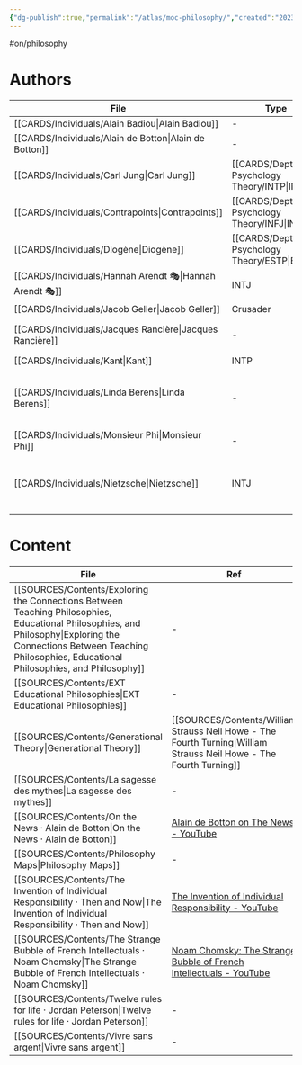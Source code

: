 ```yaml
---
{"dg-publish":true,"permalink":"/atlas/moc-philosophy/","created":"2023-02-18T15:16:26.544+01:00","updated":"2023-04-20T23:04:34.447+02:00"}
---
```


#on/philosophy

# Authors 
| File                                                        | Type                                            | ref                                                                                                                                        |
| ----------------------------------------------------------- | ----------------------------------------------- | ------------------------------------------------------------------------------------------------------------------------------------------ |
| [[CARDS/Individuals/Alain Badiou\|Alain Badiou]]         | \-                                              | \-                                                                                                                                         |
| [[CARDS/Individuals/Alain de Botton\|Alain de Botton]]   | \-                                              | [Alain de Botton on Romanticism - YouTube](https://youtu.be/sPOuIyEJnbE)                                                                   |
| [[CARDS/Individuals/Carl Jung\|Carl Jung]]               | [[CARDS/Depth Psychology Theory/INTP\|INTP]] | \-                                                                                                                                         |
| [[CARDS/Individuals/Contrapoints\|Contrapoints]]         | [[CARDS/Depth Psychology Theory/INFJ\|INFJ]] | [ContraPoints - YouTube](https://www.youtube.com/@ContraPoints)                                                                            |
| [[CARDS/Individuals/Diogène\|Diogène]]                   | [[CARDS/Depth Psychology Theory/ESTP\|ESTP]] | Diogène le Cynique - Pensées et anecdotes                                                                                                  |
| [[CARDS/Individuals/Hannah Arendt 🎭\|Hannah Arendt 🎭]] | INTJ                                            | [Hannah Arendt (film) - Wikipedia](https://en.wikipedia.org/wiki/Hannah_Arendt_(film))                                                     |
| [[CARDS/Individuals/Jacob Geller\|Jacob Geller]]         | Crusader                                        | \-                                                                                                                                         |
| [[CARDS/Individuals/Jacques Rancière\|Jacques Rancière]] | \-                                              | [Et si on arrêtait de prendre les gens pour des cons ? \| Les idées larges \| ARTE - YouTube](https://www.youtube.com/watch?v=A9kl3_vnXjI) |
| [[CARDS/Individuals/Kant\|Kant]]                         | INTP                                            | \-                                                                                                                                         |
| [[CARDS/Individuals/Linda Berens\|Linda Berens]]         | \-                                              | [Home](https://lindaberens.com/) \| [[SOURCES/Contents/Linda V Berens - Understanding Yourself and Others\|Understanding Yourself and Others]]              |
| [[CARDS/Individuals/Monsieur Phi\|Monsieur Phi]]         | \-                                              | \-                                                                                                                                         |
| [[CARDS/Individuals/Nietzsche\|Nietzsche]]               | INTJ                                            | [https://csjoseph.life/](https://csjoseph.life/nietzsches-insight-for-ni-and-si-users/)nietzsches-insight-for-ni-and-si-users              |



# Content
| File                                                                                                                                                                                                                         | Ref                                                                                                                    |
| ---------------------------------------------------------------------------------------------------------------------------------------------------------------------------------------------------------------------------- | ---------------------------------------------------------------------------------------------------------------------- |
| [[SOURCES/Contents/Exploring the Connections Between Teaching Philosophies, Educational Philosophies, and Philosophy\|Exploring the Connections Between Teaching Philosophies, Educational Philosophies, and Philosophy]] | \-                                                                                                                     |
| [[SOURCES/Contents/EXT Educational Philosophies\|EXT Educational Philosophies]]                                                                                                                                           | \-                                                                                                                     |
| [[SOURCES/Contents/Generational Theory\|Generational Theory]]                                                                                                                                                             | [[SOURCES/Contents/William Strauss Neil Howe - The Fourth Turning\|William Strauss Neil Howe - The Fourth Turning]] |
| [[SOURCES/Contents/La sagesse des mythes\|La sagesse des mythes]]                                                                                                                                                         | \-                                                                                                                     |
| [[SOURCES/Contents/On the News · Alain de Botton\|On the News · Alain de Botton]]                                                                                                                                         | [Alain de Botton on The News - YouTube](https://www.youtube.com/watch?v=SNr-AoFLjok&t=3s)                              |
| [[SOURCES/Contents/Philosophy Maps\|Philosophy Maps]]                                                                                                                                                                     | \-                                                                                                                     |
| [[SOURCES/Contents/The Invention of Individual Responsibility · Then and Now\|The Invention of Individual Responsibility · Then and Now]]                                                                                 | [The Invention of Individual Responsibility - YouTube](https://youtu.be/tp4FGAv2gks)                                   |
| [[SOURCES/Contents/The Strange Bubble of French Intellectuals · Noam Chomsky\|The Strange Bubble of French Intellectuals · Noam Chomsky]]                                                                                 | [Noam Chomsky: The Strange Bubble of French Intellectuals - YouTube](https://youtu.be/772WncdxCSw)                     |
| [[SOURCES/Contents/Twelve rules for life · Jordan Peterson\|Twelve rules for life · Jordan Peterson]]                                                                                                                     | \-                                                                                                                     |
| [[SOURCES/Contents/Vivre sans argent\|Vivre sans argent]]                                                                                                                                                                 | \-                                                                                                                     |
